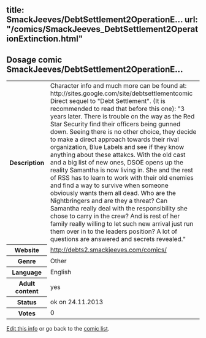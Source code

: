 title: SmackJeeves/DebtSettlement2OperationE...
url: "/comics/SmackJeeves_DebtSettlement2OperationExtinction.html"
---
Dosage comic SmackJeeves/DebtSettlement2OperationE...
-----------------------------------------

<p id="msg"></p>
<script type="text/javascript">
if (window.location.search === '?edit_info_mail=sent_ok') {
  var elem = document.getElementById("msg");
  elem.innerHTML = 'Edited information sucessfully sent for review, which is usually done daily. Thanks!';
  elem.className = 'ok';
}
</script>
<table class="comicinfo">
<tr>
<th>Description</th><td>Character info and much more can be found at: http://sites.google.com/site/debtsettlementcomic Direct sequel to &quot;Debt Settlement&quot;. (It is recommended to read that before this one): &quot;3 years later. There is trouble on the way as the Red Star Security find their officers being gunned down. Seeing there is no other choice, they decide to make a direct approach towards their rival organization, Blue Labels and see if they know anything about these attakcs. With the old cast and a big list of new ones, DSOE opens up the reality Samantha is now living in. She and the rest of RSS has to learn to work with their old enemies and find a way to survive when someone obviously wants them all dead. Who are the Nightbringers and are they a threat? Can Samantha really deal with the responsibility she chose to carry in the crew? And is rest of her family really willing to let such new arrival just run them over in to the leaders position? A lot of questions are answered and secrets revealed.&quot;</td>
</tr>
<tr>
<th>Website</th><td><a href="http://debts2.smackjeeves.com/comics/">http://debts2.smackjeeves.com/comics/</a></td>
</tr>
<tr>
<th>Genre</th><td>Other</td>
</tr>
<tr>
<th>Language</th><td>English</td>
</tr>
<tr>
<th>Adult content</th><td>yes</td>
</tr>
<tr>
<th>Status</th><td>ok on 24.11.2013</td>
</tr>
<tr>
<th>Votes</th><td>0</td>
</tr>
</table>

[Edit this info](SmackJeeves_DebtSettlement2OperationExtinction_edit.html) or go back to the [comic list](../comic-index.html).
